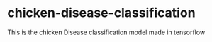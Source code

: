 # chicken-disease-classification
This is the chicken Disease classification model made in tensorflow 
